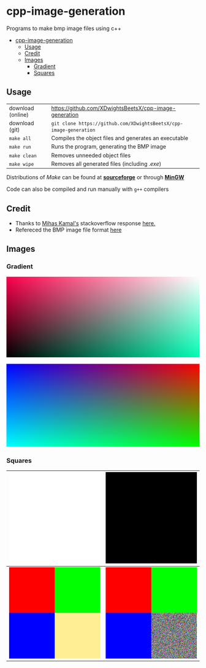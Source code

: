 # cpp-image-generation

Programs to make bmp image files using c++

- [cpp-image-generation](#cpp-image-generation)
  - [Usage](#usage)
  - [Credit](#credit)
  - [Images](#images)
    - [Gradient](#gradient)
    - [Squares](#squares)

## Usage

| | |
| :-- | :-- |
| download (online) | <https://github.com/XDwightsBeetsX/cpp-image-generation> |
| download (git) | `git clone https://github.com/XDwightsBeetsX/cpp-image-generation` |
| `make all` | Compiles the object files and generates an executable |
| `make run` | Runs the program, generating the BMP image |
| `make clean` | Removes unneeded object files |
| `make wipe` | Removes all generated files (including *.exe*) |

Distributions of *Make* can be found at [**sourceforge**](http://gnuwin32.sourceforge.net/packages/make.htm) or through [**MinGW**](https://www.mingw-w64.org/downloads/)

Code can also be compiled and run manually with `g++` compilers

## Credit

- Thanks to [Mihas Kamal's](https://stackoverflow.com/users/4684058/minhas-kamal) stackoverflow response [here.](https://stackoverflow.com/questions/2654480/writing-bmp-image-in-pure-c-c-without-other-libraries)
- Refereced the BMP image file format [here](https://web.archive.org/web/20080912171714/http://www.fortunecity.com/skyscraper/windows/364/bmpffrmt.html)

## Images

### Gradient

![gradient](./imgs/gradient.bmp)

![blended](./imgs/blend.bmp)

### Squares

| ![white](imgs/white.bmp) | ![white](imgs/black.bmp) |
| :-: | :-: |
| ![squares](./imgs/squares.bmp) | ![noisy](./imgs/squares_random.bmp) |
